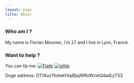 ```yaml
---
layout: page
title: About
---
```


### Who am I ?

My name is Florian Mounier, I'm 27 and I live in Lyon, France.

### Want to help ?

You can tip me:
[![Flattr](http://api.flattr.com/button/flattr-badge-large.png)](https://flattr.com/submit/auto?user_id=paradoxxx_zero&url=http://paradoxxxzero.github.io&title=paradoxxxzero)
[![gittip](http://i.imgur.com/IKcQB2P.png)](https://www.gittip.com/paradoxxxzero/)

Doge address: DT14uz7hdwkHiajBjajWRoWzwQdadLyT53

